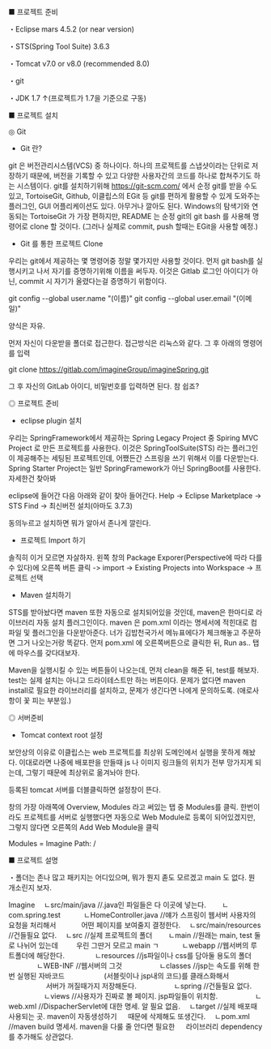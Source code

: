 ■ 프로젝트 준비

・Eclipse mars 4.5.2 (or near version)

・STS(Spring Tool Suite) 3.6.3

・Tomcat v7.0 or v8.0 (recommended 8.0)

・git

・JDK 1.7 ↑(프로젝트가 1.7을 기준으로 구동)



■ 프로젝트 설치

◎ Git

- Git 란?

git 은 버전관리시스템(VCS) 중 하나이다.
하나의 프로젝트를 스냅샷이라는 단위로 저장하기 때문에, 버전을 기록할 수 있고
다양한 사용자간의 코드를 하나로 합쳐주기도 하는 시스템이다.
git를 설치하기위해 https://git-scm.com/ 에서 순정 git를 받을 수도 있고,
TortoiseGit, Github, 이클립스의 EGit 등 git를 편하게 활용할 수 있게 도와주는
플러그인, GUI 어플리케이션도 있다. 아무거나 깔아도 된다.
Windows의 탐색기와 연동되는 TortoiseGit 가 가장 편하지만,
README 는 순정 git의 git bash 를 사용해 명령어로 clone 할 것이다.
(그러나 실제로 commit, push 할때는 EGit을 사용할 예정.)


- Git 를 통한 프로젝트 Clone

우리는 git에서 제공하는 몇 명령어중 정말 몇가지만 사용할 것이다.
먼저 git bash를 실행시키고 나서 자기를 증명하기위해 이름을 써두자.
이것은 Gitlab 로그인 아이디가 아닌, commit 시 자기가 올렸다는걸 증명하기 위함이다.

git config --global user.name "(이름)"
git config --global user.email "(이메일)"

양식은 자유.


먼저 자신이 다운받을 폴더로 접근한다. 접근방식은 리눅스와 같다.
그 후 아래의 명령어를 입력

git clone https://gitlab.com/imagineGroup/imagineSpring.git

그 후 자신의 GitLab 아이디, 비밀번호를 입력하면 된다. 참 쉽죠?




◎ 프로젝트 준비

- eclipse plugin 설치

우리는 SpringFramework에서 제공하는 Spring Legacy Project 중
Spiring MVC Project 로 만든 프로젝트를 사용한다.
이것은 SpringToolSuite(STS) 라는 플러그인이 제공해주는 세팅된 프로젝트인데,
어쨌든간 스프링을 쓰기 위해서 이를 다운받는다.
Spring Starter Project는 일반 SpringFramework가 아닌 SpringBoot를 사용한다.
자세한건 찾아봐

eclipse에 들어간 다음 아래와 같이 찾아 들어간다.
Help -> Eclipse Marketplace -> STS Find -> 최신버전 설치(아마도 3.7.3)

동의누르고 설치하면 뭐가 알아서 존나게 깔린다.

- 프로젝트 Import 하기

솔직히 이거 모르면 자살하자.
왼쪽 창의 Package Exporer(Perspective에 따라 다를 수 있다)에 오른쪽 버튼 클릭 ->
import -> Existing Projects into Workspace -> 프로젝트 선택

- Maven 설치하기

STS를 받아놨다면 maven 또한 자동으로 설치되어있을 것인데, maven은 한마디로
라이브러리 자동 설치 플러그인이다.
maven 은 pom.xml 이라는 명세서에 적힌대로 컴파일 및 플러그인을 다운받아준다.
너가 김밥천국가서 메뉴표에다가 체크해놓고 주문하면 그거 나오는거랑 똑같다.
먼저 pom.xml 에 오른쪽버튼으로 클릭한 뒤, Run as.. 탭에 마우스를 갖다대보자.

Maven을 실행시킬 수 있는 버튼들이 나오는데, 먼저 clean을 해준 뒤, test를 해보자.
test는 실제 설치는 아니고 드라이테스트만 하는 버튼이다.
문제가 없다면 maven install로 필요한 라이브러리를 설치하고, 문제가 생긴다면 나에게 문의하도록.
(애로사항이 꽃 피는 부분임.)




◎ 서버준비

- Tomcat context root 설정

보안상의 이유로 이클립스는 web 프로젝트를 최상위 도메인에서 실행을 못하게 해놨다.
이대로라면 나중에 배포판을 만들때 js 나 이미지 링크들의 위치가 전부 망가지게
되는데, 그렇기 때문에 최상위로 옮겨놔야 한다.

등록된 tomcat 서버를 더블클릭하면 설정창이 뜬다.

창의 가장 아래쪽에 Overview, Modules 라고 써있는 탭 중 Modules를 클릭.
한번이라도 프로젝트를 서버로 실행했다면 자동으로 Web Module로 등록이 되어있겠지만,
그렇지 않다면 오른쪽의 Add Web Module을 클릭

Modules = Imagine
Path: /




■ 프로젝트 설명

・폴더는 존나 많고 패키지는 어디있으며, 뭐가 뭔지 졷도 모르겠고 main 도 없다.
뭔 개소린지 보자.

Imagine
　ㄴsrc/main/java	    	//.java인 파일들은 다 이곳에 넣는다.
　　ㄴcom.spring.test
　　　ㄴHomeController.java	//얘가 스프링이 웹서버 사용자의 요청을 처리해서
　　　                        어떤 페이지를 보여줄지 결정한다.
　ㄴsrc/main/resources		//건들필요 없다.
　ㄴsrc			    	    //실제 프로젝트의 폴더
　　ㄴmain		    	    //원래는 main, test 둘로 나뉘어 있는데
　　                          우린 그딴거 모르고 main ㄱ
　　　ㄴwebapp			    //웹서버의 루트폴더에 해당한다.
　　　　ㄴresources		    //js파일이나 css를 담아둘 용도의 폴더
　　　　ㄴWEB-INF	    	//웹서버의 그것
　　　　　ㄴclasses	    	//jsp는 속도를 위해 한번 실행된 자바코드
　　　　　                    (서블릿이나 jsp내의 코드)를 클래스화해서
　　　　　                    서버가 꺼질때가지 저장해둔다.
　　　　　ㄴspring	    	//건들필요 없다.
　　　　　ㄴviews	    	//사용자가 진짜로 볼 페이지. jsp파일들이 위치함.
　　　　　ㄴweb.xml	    	//DispacherServlet에 대한 명세. 알 필요 없음.
　ㄴtarget		        	//실제 배포때 사용되는 곳. maven이 자동생성하기
　                            때문에 삭제해도 또생긴다.
　ㄴpom.xml		        	//maven build 명세서. maven을 다룰 줄 안다면 필요한
　                            라이브러리 dependency를 추가해도 상관없다.
